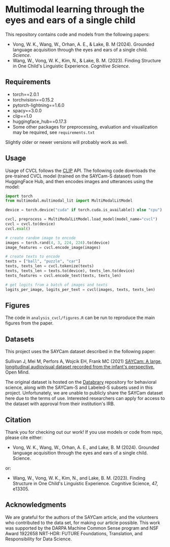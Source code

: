 # Multimodal learning through the eyes and ears of a single child

This repository contains code and models from the following papers:

- Vong, W. K., Wang, W., Orhan, A. E., & Lake, B. M (2024). Grounded language acquisition through the eyes and ears of a single child. *Science*.
- Wang, W., Vong, W. K., Kim, N., & Lake, B. M. (2023). Finding Structure in One Child's Linguistic Experience. *Cognitive Science*.

## Requirements

- torch==2.0.1
- torchvision==0.15.2
- pytorch-lightning==1.6.0
- spacy==3.0.0
- clip==1.0
- huggingface_hub==0.17.3
- Some other packages for preprocessing, evaluation and visualization may be required, see `requirements.txt`

Slightly older or newer versions will probably work as well.

## Usage

Usage of CVCL follows the [CLIP](https://github.com/openai/CLIP) API. The following code downloads the pre-trained CVCL model (trained on the SAYCam-S dataset) from HuggingFace Hub, and then encodes images and utterances using the model:

```python
import torch
from multimodal.multimodal_lit import MultiModalLitModel

device = torch.device("cuda" if torch.cuda.is_available() else "cpu")

cvcl, preprocess = MultiModalLitModel.load_model(model_name="cvcl")
cvcl = cvcl.to(device)
cvcl.eval()

# create random image to encode
images = torch.rand(4, 3, 224, 224).to(device)
image_features = cvcl.encode_image(images)

# create texts to encode
texts = ["ball", "puzzle", "car"]
texts, texts_len = cvcl.tokenize(texts)
texts, texts_len = texts.to(device), texts_len.to(device)
texts_features = cvcl.encode_text(texts, texts_len)

# get logits from a batch of images and texts
logits_per_image, logits_per_text = cvcl(images, texts, texts_len)
```

## Figures

The code in `analysis_cvcl/figures.R` can be run to reproduce the main figures from the paper.

## Datasets

This project uses the SAYCam dataset described in the following paper:

Sullivan J, Mei M, Perfors A, Wojcik EH, Frank MC (2021) [SAYCam: A large, longitudinal audiovisual dataset recorded from the infant's perspective.](https://direct.mit.edu/opmi/article/doi/10.1162/opmi_a_00039/97495/SAYCam-A-Large-Longitudinal-Audiovisual-Dataset) Open Mind.

The original dataset is hosted on the [Databrary](https://nyu.databrary.org/) repository for behavioral science, along with the SAYCam-S and Labeled-S subsets used in this project. Unfortunately, we are unable to publicly share the SAYCam dataset here due to the terms of use. Interested researchers can apply for access to the dataset with approval from their institution's IRB.

## Citation

Thank you for checking out our work! If you use models or code from repo, please cite either:

- Vong, W. K., Wang, W., Orhan, A. E., and Lake, B. M (2024). Grounded language acquisition through the eyes and ears of a single child. Science.

or:

- Wang, W., Vong, W. K., Kim, N., and Lake, B. M. (2023). Finding Structure in One Child's Linguistic Experience. Cognitive Science, 47, e13305.

## Acknowledgments

We are grateful for the authors of the SAYCam article, and the volunteers who contributed to the data set, for making our article possible. This work was supported by the DARPA Machine Common Sense program and NSF Award 1922658 NRT-HDR: FUTURE Foundations, Translation, and Responsibility for Data Science.
